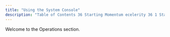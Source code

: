 ```yaml
---
title: "Using the System Console"
description: "Table of Contents 36 Starting Momentum ecelerity 36 1 Startup Scripts 37 Using the System Console ec console 37 1 Connecting to the Console 37 2 Console Commands 37 3 Using Module Specific Console Commands 37 4 Setting and Getting Module Options from the Console 37 5 Creating Custom Console..."
---
```


Welcome to the Operations section. 
